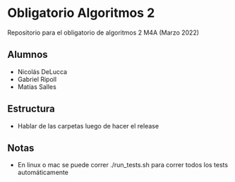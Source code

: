 # Obligatorio Algoritmos 2
Repositorio para el obligatorio de algoritmos 2 M4A (Marzo 2022)

## Alumnos
- Nicolás DeLucca
- Gabriel Ripoll
- Matías Salles

## Estructura
- Hablar de las carpetas luego de hacer el release

## Notas
- En linux o mac se puede correr ./run_tests.sh para correr todos los tests automáticamente

